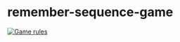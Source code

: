 # remember-sequence-game
[![Game rules](http://i3.ytimg.com/vi/ravykEih1rE/hqdefault.jpg)](https://www.youtube.com/watch?v=ravykEih1rE "Game rules")
